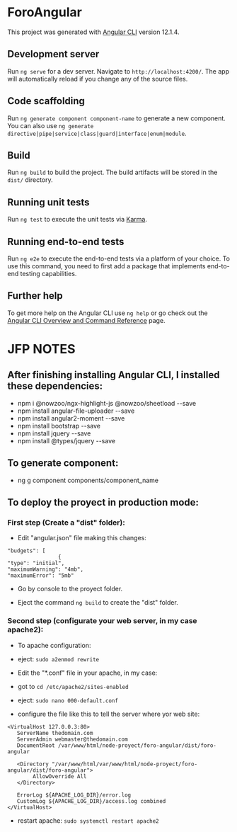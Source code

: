 # ForoAngular

This project was generated with [Angular CLI](https://github.com/angular/angular-cli) version 12.1.4.

## Development server

Run `ng serve` for a dev server. Navigate to `http://localhost:4200/`. The app will automatically reload if you change any of the source files.

## Code scaffolding

Run `ng generate component component-name` to generate a new component. You can also use `ng generate directive|pipe|service|class|guard|interface|enum|module`.

## Build

Run `ng build` to build the project. The build artifacts will be stored in the `dist/` directory.

## Running unit tests

Run `ng test` to execute the unit tests via [Karma](https://karma-runner.github.io).

## Running end-to-end tests

Run `ng e2e` to execute the end-to-end tests via a platform of your choice. To use this command, you need to first add a package that implements end-to-end testing capabilities.

## Further help

To get more help on the Angular CLI use `ng help` or go check out the [Angular CLI Overview and Command Reference](https://angular.io/cli) page.

# JFP NOTES

## After finishing installing Angular CLI, I installed these dependencies:
* npm i @nowzoo/ngx-highlight-js @nowzoo/sheetload --save
* npm install angular-file-uploader --save
* npm install angular2-moment --save
* npm install bootstrap --save
* npm install jquery --save
* npm install @types/jquery --save

## To generate component:
* ng g component components/component_name

## To deploy the proyect in production mode:
### First step (Create a "dist" folder):
* Edit "angular.json" file making this changes:
```
"budgets": [
                {
"type": "initial",
"maximumWarning": "4mb",
"maximumError": "5mb"
```

* Go by console to the proyect folder.

* Eject the command `ng build` to create the "dist" folder.    

### Second step (configurate your web server, in my case apache2):
* To apache configuration:
* eject: `sudo a2enmod rewrite`

* Edit the "*.conf" file in your apache, in my case:
* got to `cd /etc/apache2/sites-enabled`
* eject: `sudo nano 000-default.conf`
* configure the file like this to tell the server where yor web site:

```
<VirtualHost 127.0.0.3:80>
   ServerName thedomain.com
   ServerAdmin webmaster@thedomain.com
   DocumentRoot /var/www/html/node-proyect/foro-angular/dist/foro-angular

   <Directory "/var/www/html/var/www/html/node-proyect/foro-angular/dist/foro-angular">
        AllowOverride All
   </Directory>

   ErrorLog ${APACHE_LOG_DIR}/error.log
   CustomLog ${APACHE_LOG_DIR}/access.log combined
</VirtualHost>
```
* restart apache: `sudo systemctl restart apache2`
